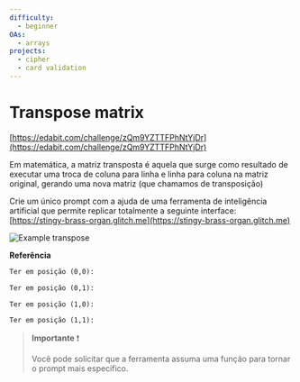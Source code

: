 ```yaml
---
difficulty:
  - beginner
OAs:
  - arrays
projects:
  - cipher
  - card validation
---
```


# Transpose matrix

[https://edabit.com/challenge/zQm9YZTTFPhNtYjDr](https://edabit.com/challenge/zQm9YZTTFPhNtYjDr)

Em matemática, a matriz transposta é aquela que surge como resultado de
executar uma troca de coluna para linha e linha para coluna na matriz original,
gerando uma nova matriz (que chamamos de transposição)

Crie um único prompt com a ajuda de uma ferramenta de inteligência artificial que
permite replicar totalmente a seguinte interface: [https://stingy-brass-organ.glitch.me](https://stingy-brass-organ.glitch.me)

![Example transpose](https://i.ytimg.com/vi/-Dlehwt7BZs/maxresdefault.jpg)

__Referência__

```txt
Ter em posição (0,0): 

Ter em posição (0,1): 

Ter em posição (1,0): 

Ter em posição (1,1):
```

> __Importante__ ❗
>
> Você pode solicitar que a ferramenta assuma uma função para tornar o prompt
>mais específico.
